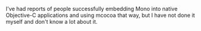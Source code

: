 I've had reports of people successfully embedding Mono into native Objective-C applications and using mcocoa that way, but I have not done it myself and don't know a lot about it.